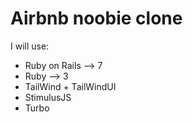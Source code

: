 # Airbnb noobie clone

I will use:
* Ruby on Rails --> 7
* Ruby --> 3
* TailWind + TailWindUI
* StimulusJS
* Turbo


